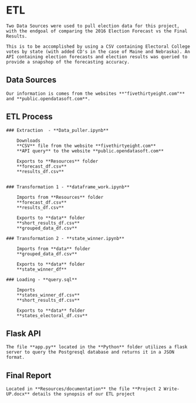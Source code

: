 # ETL 

    Two Data Sources were used to pull election data for this project, with the endgoal of comparing the 2016 Election Forecast vs the Final Results.

    This is to be accomplished by using a CSV containing Electoral College votes by state (with added CD's in the case of Maine and Nebraska). An API containing election forecasts and election results was queried to provide a snapshop of the forecasting accuracy.

    

## Data Sources

    Our information is comes from the websites **"fivethirtyeight.com"** and **public.opendatasoft.com**. 


## ETL Process
    ### Extraction  - **Data_puller.ipynb**
        
        Downloads 
        **CSV** file from the website **fivethirtyeight.com**
        **API query** to the website **public.opendatasoft.com**
        
        Exports to **Resources** folder
        **forecast_df.csv**
        **results_df.csv**


    ### Transformation 1 - **dataframe_work.ipynb**

        Imports from **Resources** folder
        **forecast_df.csv**
        **results_df.csv**

        Exports to **data** folder
        **short_results_df.csv**      
        **grouped_data_df.csv**

    ### Transformation 2 - **state_winner.ipynb**

        Imports from **data** folder
        **grouped_data_df.csv**

        Exports to **data** folder
        **state_winner_df**

    ### Loading - **query.sql**

        Imports
        **states_winner_df.csv**
        **short_results_df.csv**

        Exports to **data** folder
        **states_electoral_df.csv**
    


## Flask API
    The file **app.py** located in the **Python** folder utilizes a flask server to query the Postgresql database and returns it in a JSON format.

## Final Report

    Located in **Resources/documentation** the file **Project 2 Write-UP.docx** details the synopsis of our ETL project
    




